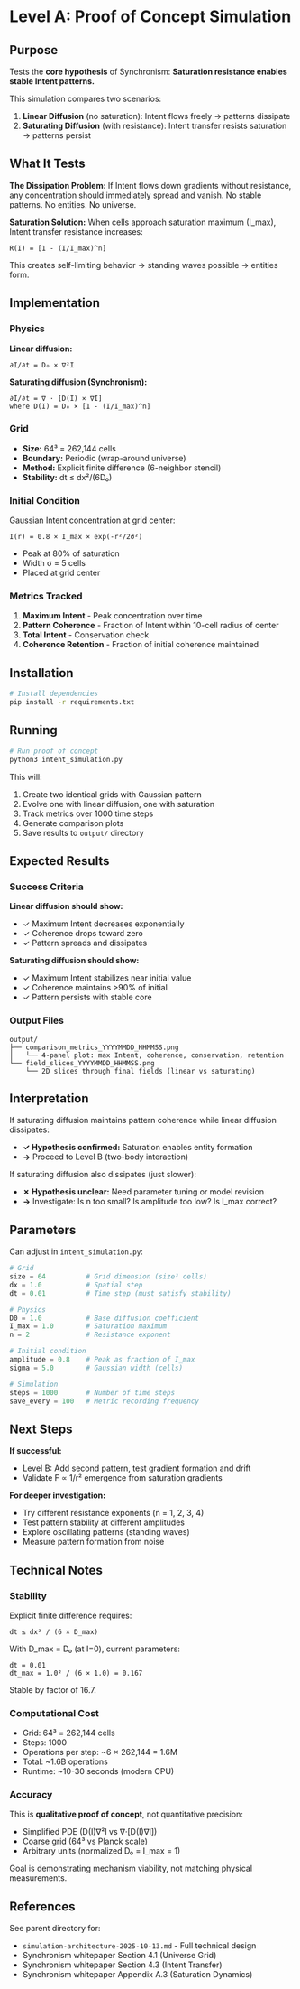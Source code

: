 # Level A: Proof of Concept Simulation

## Purpose

Tests the **core hypothesis** of Synchronism: **Saturation resistance enables stable Intent patterns.**

This simulation compares two scenarios:

1. **Linear Diffusion** (no saturation): Intent flows freely → patterns dissipate
2. **Saturating Diffusion** (with resistance): Intent transfer resists saturation → patterns persist

## What It Tests

**The Dissipation Problem:**
If Intent flows down gradients without resistance, any concentration should immediately spread and vanish. No stable patterns. No entities. No universe.

**Saturation Solution:**
When cells approach saturation maximum (I_max), Intent transfer resistance increases:
```
R(I) = [1 - (I/I_max)^n]
```

This creates self-limiting behavior → standing waves possible → entities form.

## Implementation

### Physics

**Linear diffusion:**
```
∂I/∂t = D₀ × ∇²I
```

**Saturating diffusion (Synchronism):**
```
∂I/∂t = ∇ · [D(I) × ∇I]
where D(I) = D₀ × [1 - (I/I_max)^n]
```

### Grid

- **Size:** 64³ = 262,144 cells
- **Boundary:** Periodic (wrap-around universe)
- **Method:** Explicit finite difference (6-neighbor stencil)
- **Stability:** dt ≤ dx²/(6D₀)

### Initial Condition

Gaussian Intent concentration at grid center:
```
I(r) = 0.8 × I_max × exp(-r²/2σ²)
```

- Peak at 80% of saturation
- Width σ = 5 cells
- Placed at grid center

### Metrics Tracked

1. **Maximum Intent** - Peak concentration over time
2. **Pattern Coherence** - Fraction of Intent within 10-cell radius of center
3. **Total Intent** - Conservation check
4. **Coherence Retention** - Fraction of initial coherence maintained

## Installation

```bash
# Install dependencies
pip install -r requirements.txt
```

## Running

```bash
# Run proof of concept
python3 intent_simulation.py
```

This will:
1. Create two identical grids with Gaussian pattern
2. Evolve one with linear diffusion, one with saturation
3. Track metrics over 1000 time steps
4. Generate comparison plots
5. Save results to `output/` directory

## Expected Results

### Success Criteria

**Linear diffusion should show:**
- ✓ Maximum Intent decreases exponentially
- ✓ Coherence drops toward zero
- ✓ Pattern spreads and dissipates

**Saturating diffusion should show:**
- ✓ Maximum Intent stabilizes near initial value
- ✓ Coherence maintains >90% of initial
- ✓ Pattern persists with stable core

### Output Files

```
output/
├── comparison_metrics_YYYYMMDD_HHMMSS.png
│   └── 4-panel plot: max Intent, coherence, conservation, retention
└── field_slices_YYYYMMDD_HHMMSS.png
    └── 2D slices through final fields (linear vs saturating)
```

## Interpretation

If saturating diffusion maintains pattern coherence while linear diffusion dissipates:
- **✓ Hypothesis confirmed:** Saturation enables entity formation
- **→** Proceed to Level B (two-body interaction)

If saturating diffusion also dissipates (just slower):
- **✗ Hypothesis unclear:** Need parameter tuning or model revision
- **→** Investigate: Is n too small? Is amplitude too low? Is I_max correct?

## Parameters

Can adjust in `intent_simulation.py`:

```python
# Grid
size = 64          # Grid dimension (size³ cells)
dx = 1.0           # Spatial step
dt = 0.01          # Time step (must satisfy stability)

# Physics
D0 = 1.0           # Base diffusion coefficient
I_max = 1.0        # Saturation maximum
n = 2              # Resistance exponent

# Initial condition
amplitude = 0.8    # Peak as fraction of I_max
sigma = 5.0        # Gaussian width (cells)

# Simulation
steps = 1000       # Number of time steps
save_every = 100   # Metric recording frequency
```

## Next Steps

**If successful:**
- Level B: Add second pattern, test gradient formation and drift
- Validate F ∝ 1/r² emergence from saturation gradients

**For deeper investigation:**
- Try different resistance exponents (n = 1, 2, 3, 4)
- Test pattern stability at different amplitudes
- Explore oscillating patterns (standing waves)
- Measure pattern formation from noise

## Technical Notes

### Stability

Explicit finite difference requires:
```
dt ≤ dx² / (6 × D_max)
```

With D_max = D₀ (at I=0), current parameters:
```
dt = 0.01
dt_max = 1.0² / (6 × 1.0) = 0.167
```
Stable by factor of 16.7.

### Computational Cost

- Grid: 64³ = 262,144 cells
- Steps: 1000
- Operations per step: ~6 × 262,144 = 1.6M
- Total: ~1.6B operations
- Runtime: ~10-30 seconds (modern CPU)

### Accuracy

This is **qualitative proof of concept**, not quantitative precision:
- Simplified PDE (D(I)∇²I vs ∇·[D(I)∇I])
- Coarse grid (64³ vs Planck scale)
- Arbitrary units (normalized D₀ = I_max = 1)

Goal is demonstrating mechanism viability, not matching physical measurements.

## References

See parent directory for:
- `simulation-architecture-2025-10-13.md` - Full technical design
- Synchronism whitepaper Section 4.1 (Universe Grid)
- Synchronism whitepaper Section 4.3 (Intent Transfer)
- Synchronism whitepaper Appendix A.3 (Saturation Dynamics)
